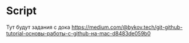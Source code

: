# Script

Тут будут задания с дока
https://medium.com/@bykov.tech/git-github-tutorial-основы-работы-с-github-на-mac-d8483de059b0
